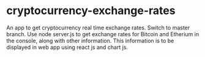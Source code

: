 # cryptocurrency-exchange-rates
An app to get cryptocurrency real time exchange rates. 
Switch to master branch. Use node server.js to get exchange rates for Bitcoin and Etherium in the console, along with other information.
This information is to be displayed in web app using react js and chart js.
